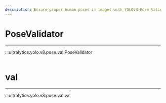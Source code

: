 ```yaml
---
description: Ensure proper human poses in images with YOLOv8 Pose Validation, part of the Ultralytics YOLO v8 suite.
---
```


# PoseValidator
---
:::ultralytics.yolo.v8.pose.val.PoseValidator
<br><br>

# val
---
:::ultralytics.yolo.v8.pose.val.val
<br><br>